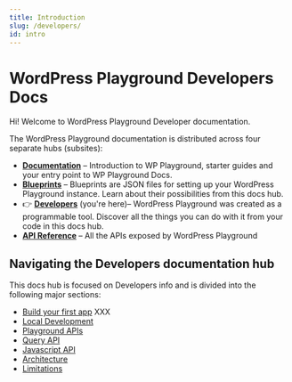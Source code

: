 ```yaml
---
title: Introduction
slug: /developers/
id: intro
---
```


# WordPress Playground Developers Docs

Hi! Welcome to WordPress Playground Developer documentation.

<p class="docs-hubs">The WordPress Playground documentation is distributed across four separate hubs (subsites):</p>

-   [**Documentation**](/wordpress-playground/) – Introduction to WP Playground, starter guides and your entry point to WP Playground Docs.
-   [**Blueprints**](/wordpress-playground/blueprints) – Blueprints are JSON files for setting up your WordPress Playground instance. Learn about their possibilities from this docs hub.
-   👉 [**Developers**](/wordpress-playground/developers) (you're here)– WordPress Playground was created as a programmable tool. Discover all the things you can do with it from your code in this docs hub.
-   [**API Reference**](/wordpress-playground/api) – All the APIs exposed by WordPress Playground

## Navigating the Developers documentation hub

This docs hub is focused on Developers info and is divided into the following major sections:

-   [Build your first app](#) XXX
-   [Local Development](#)
-   [Playground APIs](#)
-   [Query API](#)
-   [Javascript API](#)
-   [Architecture](#)
-   [Limitations](#)
